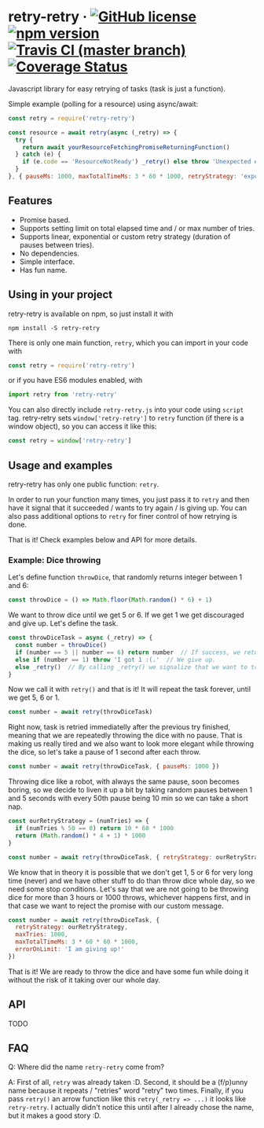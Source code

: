 retry-retry
&middot;
[![GitHub license](https://img.shields.io/badge/license-MIT-blue.svg)](https://github.com/Martinsos/retry-retry/blob/master/LICENSE)
[![npm version](https://img.shields.io/npm/v/retry-retry.svg?style=flat)](https://www.npmjs.com/package/retry-retry)
[![Travis CI (master branch)](https://img.shields.io/travis/Martinsos/retry-retry/master.svg?label=travis%20ci)](https://travis-ci.org/Martinsos/retry-retry)
[![Coverage Status](https://img.shields.io/coveralls/Martinsos/retry-retry/master.svg?style=flat)](https://coveralls.io/github/Martinsos/retry-retry?branch=master)
=====

Javascript library for easy retrying of tasks (task is just a function).

Simple example (polling for a resource) using async/await:
```js
const retry = require('retry-retry')

const resource = await retry(async (_retry) => {
  try {
    return await yourResourceFetchingPromiseReturningFunction()  
  } catch (e) {
    if (e.code == 'ResourceNotReady') _retry() else throw 'Unexpected error, stopping.'
  }
}, { pauseMs: 1000, maxTotalTimeMs: 3 * 60 * 1000, retryStrategy: 'exponential' })
```

## Features
- Promise based.
- Supports setting limit on total elapsed time and / or max number of tries.
- Supports linear, exponential or custom retry strategy (duration of pauses between tries).
- No dependencies.
- Simple interface.
- Has fun name.


## Using in your project
retry-retry is available on npm, so just install it with
```
npm install -S retry-retry
```

There is only one main function, `retry`, which you can import in your code with
```js
const retry = require('retry-retry')
```
or if you have ES6 modules enabled, with
```js
import retry from 'retry-retry'
```

You can also directly include `retry-retry.js` into your code using `script` tag.
retry-retry sets `window['retry-retry']` to `retry` function (if there is a window object),
so you can access it like this:
```js
const retry = window['retry-retry']
```

## Usage and examples

retry-retry has only one public function: `retry`.

In order to run your function many times, you just pass it to `retry` and then have it signal
that it succeeded / wants to try again / is giving up.
You can also pass additional options to `retry` for finer control of how retrying is done.

That is it! Check examples below and API for more details.

### Example: Dice throwing

Let's define function `throwDice`, that randomly returns integer between 1 and 6:
```js
const throwDice = () => Math.floor(Math.random() * 6) + 1)
```

We want to throw dice until we get 5 or 6. If we get 1 we get discouraged and give up.
Let's define the task.
```js
const throwDiceTask = async (_retry) => {
  const number = throwDice()
  if (number == 5 || number == 6) return number  // If success, we return the number we got.
  else if (number == 1) throw 'I got 1 :(.'  // We give up.
  else _retry()  // By calling _retry() we signalize that we want to try again after this try.
}
```

Now we call it with `retry()` and that is it! It will repeat the task forever, until we get 5, 6
or 1.
```js
const number = await retry(throwDiceTask)
```

Right now, task is retried immediatelly after the previous try finished, meaning that we are
repeatedly throwing the dice with no pause. That is making us really tired and we also want to look
more elegant while throwing the dice, so let's take a pause of 1 second after each throw.
```js
const number = await retry(throwDiceTask, { pauseMs: 1000 })
```

Throwing dice like a robot, with always the same pause, soon becomes boring, so we decide to
liven it up a bit by taking random pauses between 1 and 5 seconds with every 50th pause being
10 min so we can take a short nap.
```js
const ourRetryStrategy = (numTries) => {
  if (numTries % 50 == 0) return 10 * 60 * 1000
  return (Math.random() * 4 + 1) * 1000
}

const number = await retry(throwDiceTask, { retryStrategy: ourRetryStrategy })
```

We know that in theory it is possible that we don't get 1, 5 or 6 for very long time (never)
and we have other stuff to do than throw dice whole day, so we need some stop conditions.
Let's say that we are not going to be throwing dice for more than 3 hours or 1000 throws, whichever
happens first, and in that case we want to reject the promise with our custom message.
```js
const number = await retry(throwDiceTask, {
  retryStrategy: ourRetryStrategy,
  maxTries: 1000,
  maxTotalTimeMs: 3 * 60 * 60 * 1000,
  errorOnLimit: 'I am giving up!'
})
```

That is it! We are ready to throw the dice and have some fun while doing it without the risk of it
taking over our whole day.


## API

TODO


## FAQ

Q: Where did the name `retry-retry` come from?

A: First of all, `retry` was already taken :D.
   Second, it should be a (f/p)unny name because it repeats / "retries" word "retry" two times.
   Finally, if you pass `retry()` an arrow function like this `retry(_retry => ...)` it looks
   like `retry-retry`. I actually didn't notice this until after I already chose the name,
   but it makes a good story :D.
